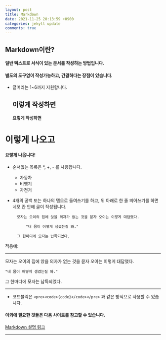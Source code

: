 ```yaml
---
layout: post
title: Markdown
date: 2021-11-25 20:13:59 +0900
categories: jekyll update
comments: true
---
```


## Markdown이란?
#### 일반 텍스트로 서식이 있는 문서를 작성하는 방법입니다.  
#### 별도의 도구없이 작성가능하고, 간결하다는 장점이 있습니다.
- 글머리는 1~6까지 지원합니다.

    ## 이렇게 작성하면  
    #### 요렇게 작성하면

# 이렇게 나오고
#### 요렇게 나옵니다!
- 순서없는 목록은 *, +, - 를 사용합니다.

    * 자동차
    + 비행기
    - 자전거

- 4개의 공백 또는 하나의 탭으로 들여쓰기를 하고, 위 아래로 한 줄 띄어쓰기를 하면 네모 칸 안에 글이 작성됩니다.

        모자는 오이의 집에 앉을 의자가 없는 것을 묻자 오이는 이렇게 대답했다.

            "내 몸이 어떻게 생겼는질 봐."
    
        그 한마디에 모자는 납득되었다.

적용예:
<hr/>
모자는 오이의 집에 앉을 의자가 없는 것을 묻자 오이는 이렇게 대답했다.

    "내 몸이 어떻게 생겼는질 봐."
    
그 한마디에 모자는 납득되었다.
<hr/>

- 코드블럭은 `<pre><code>{code}</code></pre>` 과 같은 방식으로 사용할 수 있습니다.

#### 이외에 필요한 것들은 다음 사이트를 참고할 수 있습니다.  
[Markdown 설명 링크](https://gist.github.com/ihoneymon/652be052a0727ad59601)
<hr/>